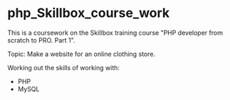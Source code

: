 # php_Skillbox_course_work

This is a coursework on the Skillbox training course "PHP developer from scratch to PRO. Part 1".

Topic: Make a website for an online clothing store.

Working out the skills of working with:
 - PHP
 - MySQL
